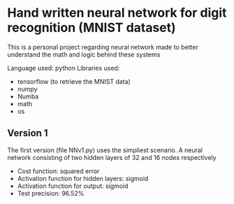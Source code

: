 # Hand written neural network for digit recognition (MNIST dataset)

This is a personal project regarding neural network made to better understand the math and logic behind these systems

Language used: python
Libraries used:
* tensorflow (to retrieve the MNIST data)
* numpy
* Numba
* math
* os

## Version 1
The first version (file NNv1.py) uses the simpliest scenario. A neural network consisting of two hidden layers of 32 and 16 nodes respectively
* Cost function: squared error
* Activation function for hidden layers: sigmoid
* Activation function for output: sigmoid
* Test precision: 96.52%
